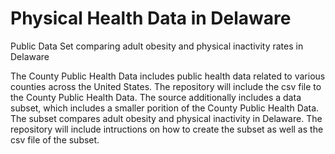 # Physical Health Data in Delaware
Public Data Set comparing adult obesity and physical inactivity rates in Delaware

The County Public Health Data includes public health data related to various counties across the United States. The repository will include the csv file to the County Public Health Data. 
The source additionally includes a data subset, which includes a smaller porition of the County Public Health Data. The subset compares adult obesity and physical inactivity in Delaware. The repository will include intructions on how to create the subset as well as the csv file of the subset. 
